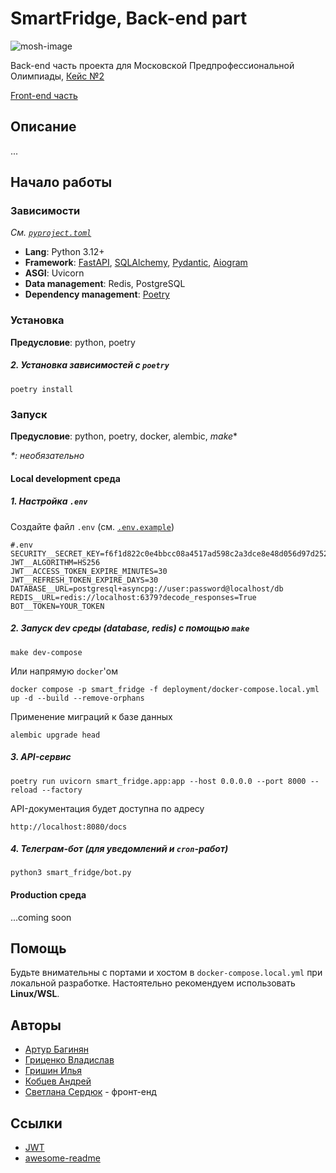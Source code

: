 # SmartFridge, Back-end part

![mosh-image](https://predprof.olimpiada.ru/images/logo-predporf.svg)

Back-end часть проекта для Московской Предпрофессиональной Олимпиады, [Кейс №2](https://cloud.predprof.olimpiada.ru/index.php/s/Rgcom3K2BHRMqDJ)

[Front-end часть]()

## Описание

...

## Начало работы

### Зависимости

_См. [`pyproject.toml`](https://github.com/HayKor/smart_fridge_backend/blob/main/pyproject.toml)_

- **Lang**: Python 3.12+
- **Framework**: [FastAPI](https://fastapi.tiangolo.com/), [SQLAlchemy](https://www.sqlalchemy.org/), [Pydantic](https://docs.pydantic.dev/latest/), [Aiogram](https://docs.aiogram.dev/en/v3.17.0/)
- **ASGI**: Uvicorn
- **Data management**: Redis, PostgreSQL
- **Dependency management**: [Poetry](https://python-poetry.org/docs/)

### Установка

**Предусловие**: python, poetry

##### 2. Установка зависимостей с `poetry`

```shell
poetry install
```

### Запуск

**Предусловие**: python, poetry, docker, alembic, _make_\*

_\*: необязательно_

#### Local development среда

##### 1. Настройка `.env`

Создайте файл `.env` (см. [`.env.example`](https://github.com/HayKor/smart_fridge_backend/blob/main/.env.example))

```
#.env
SECURITY__SECRET_KEY=f6f1d822c0e4bbcc08a4517ad598c2a3dce8e48d056d97d2521dc16f72440dc7
JWT__ALGORITHM=HS256
JWT__ACCESS_TOKEN_EXPIRE_MINUTES=30
JWT__REFRESH_TOKEN_EXPIRE_DAYS=30
DATABASE__URL=postgresql+asyncpg://user:password@localhost/db
REDIS__URL=redis://localhost:6379?decode_responses=True
BOT__TOKEN=YOUR_TOKEN
```

##### 2. Запуск dev среды (database, redis) c помощью `make`

```shell
make dev-compose
```

Или напрямую `docker`'ом

```shell
docker compose -p smart_fridge -f deployment/docker-compose.local.yml up -d --build --remove-orphans
```

Применение миграций к базе данных

```shell
alembic upgrade head
```

##### 3. API-сервис

```shell
poetry run uvicorn smart_fridge.app:app --host 0.0.0.0 --port 8000 --reload --factory
```

API-документация будет доступна по адресу

```shell
http://localhost:8080/docs
```

##### 4. Телеграм-бот (для уведомлений и `cron`-работ)

```shell
python3 smart_fridge/bot.py
```

#### Production среда

...coming soon

## Помощь

Будьте внимательны с портами и хостом в `docker-compose.local.yml` при локальной разработке.
Настоятельно рекомендуем использовать **Linux/WSL**.

## Авторы

- [Артур Багинян](https://github.com/HayKor/)
- [Гриценко Владислав](https://github.com/Gr1zee)
- [Гришин Илья](https://github.com/ilyaaadfb)
- [Кобцев Андрей](https://github.com/LoneGhostG)
- [Светлана Сердюк](https://github.com/vetkas2023) - фронт-енд

## Ссылки

- [JWT](https://gist.github.com/zmts/802dc9c3510d79fd40f9dc38a12bccfc)
- [awesome-readme](https://github.com/matiassingers/awesome-readme)
